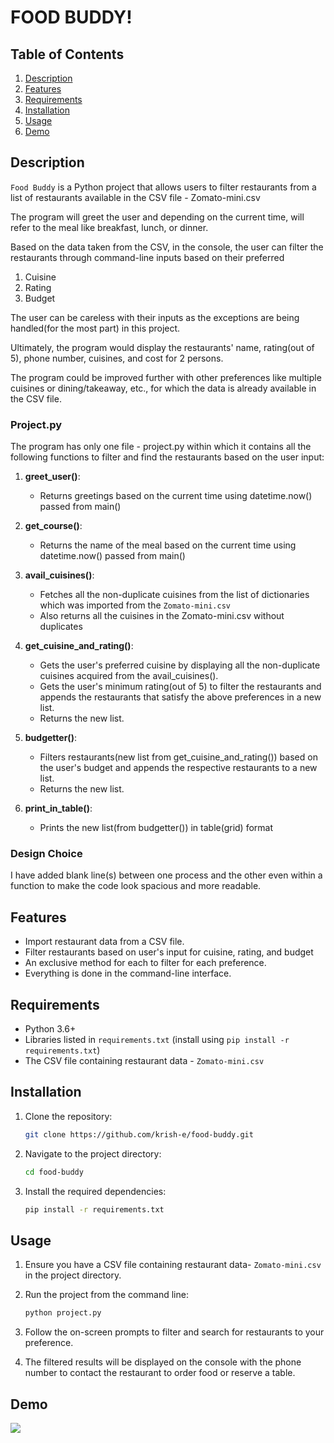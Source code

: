 
# FOOD BUDDY!

## Table of Contents

1. [Description](#description)
2. [Features](#features)
3. [Requirements](#requirements)
4. [Installation](#installation)
5. [Usage](#usage)
6. [Demo](#demo)


## Description

`Food Buddy` is a Python project that allows users to filter restaurants from a list of restaurants available in the CSV file - Zomato-mini.csv

The program will greet the user and depending on the current time, will refer to the meal like breakfast, lunch, or dinner.

Based on the data taken from the CSV, in the console, the user can filter the restaurants through command-line inputs based on their preferred
1. Cuisine
2. Rating
3. Budget

The user can be careless with their inputs as the exceptions are being handled(for the most part) in this project.

Ultimately, the program would display the restaurants' name, rating(out of 5), phone number, cuisines, and cost for 2 persons.

The program could be improved further with other preferences like multiple cuisines or dining/takeaway, etc., for which the data is already available in the CSV file.


### Project.py
The program has only one file - project.py within which it contains all the following functions to filter and find the restaurants based on the user input:

1. **greet_user()**:

    * Returns greetings based on the current time using datetime.now() passed from main()


2. **get_course()**:

    * Returns the name of the meal based on the current time using datetime.now() passed from main()


3. **avail_cuisines()**:

    * Fetches all the non-duplicate cuisines from the list of dictionaries which was imported from the `Zomato-mini.csv`
    * Also returns all the cuisines in the Zomato-mini.csv without duplicates


4. **get_cuisine_and_rating()**:

    * Gets the user's preferred cuisine by displaying all the non-duplicate cuisines acquired from the avail_cuisines().
    * Gets the user's minimum rating(out of 5) to filter the restaurants and appends the restaurants that satisfy the above preferences in a new list.
    * Returns the new list.


5. **budgetter()**:

    * Filters restaurants(new list from get_cuisine_and_rating()) based on the user's budget and appends the respective restaurants to a new list.
    * Returns the new list.


6. **print_in_table()**:

    * Prints the new list(from budgetter()) in table(grid) format



### Design Choice
I have added blank line(s) between one process and the other even within a function to make the code look spacious and more readable.


## Features

- Import restaurant data from a CSV file.
- Filter restaurants based on user's input for cuisine, rating, and budget
- An exclusive method for each to filter for each preference.
- Everything is done in the command-line interface.


## Requirements

- Python 3.6+
- Libraries listed in `requirements.txt` (install using `pip install -r requirements.txt`)
- The CSV file containing restaurant data - `Zomato-mini.csv`


## Installation

1. Clone the repository:

   ```bash
   git clone https://github.com/krish-e/food-buddy.git

2. Navigate to the project directory:

    ```bash
    cd food-buddy

3. Install the required dependencies:

   ```bash
   pip install -r requirements.txt


## Usage

1. Ensure you have a CSV file containing restaurant data- `Zomato-mini.csv` in the project directory.

2. Run the project from the command line:

    ```bash
    python project.py

3. Follow the on-screen prompts to filter and search for restaurants to your preference.

4. The filtered results will be displayed on the console with the phone number to contact the restaurant to order food or reserve a table.


## Demo
![](https://github.com/krish-e/Food-buddy/blob/main/demo.gif)
